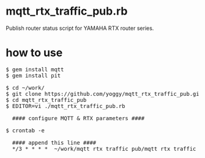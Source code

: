 mqtt_rtx_traffic_pub.rb
====
Publish router status script for YAMAHA RTX router series.

how to use
====
<pre>
$ gem install mqtt
$ gem install pit

$ cd ~/work/
$ git clone https://github.com/yoggy/mqtt_rtx_traffic_pub.git
$ cd mqtt_rtx_traffic_pub
$ EDITOR=vi ./mqtt_rtx_traffic_pub.rb

  #### configure MQTT & RTX parameters ####

$ crontab -e
  
  #### append this line ####
  */3 * * * *  ~/work/mqtt_rtx_traffic_pub/mqtt_rtx_traffic_pub.rb 2>&1 >/dev/null
</pre>


